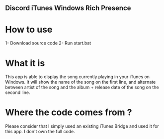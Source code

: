 ## Discord iTunes Windows Rich Presence ##

# How to use
1- Download source code
2- Run start.bat

# What it is
This app is able to display the song currently playing in your iTunes on Windows.
It will show the name of the song on the first line, and alternate between artist
of the song and the album + release date of the song on the second line.

# Where the code comes from ?
Please consider that I simply used an existing iTunes Bridge and used it for this app.
I don't own the full code.
